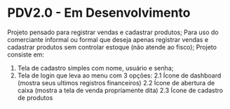 # PDV2.0 - Em Desenvolvimento
Projeto pensado para registrar vendas e cadastrar produtos;
Para uso do comerciante informal ou formal que deseja apenas registrar vendas e 
cadastrar produtos sem controlar estoque (não atende ao fisco);
Projeto consiste em:
1. Tela de cadastro simples com nome, usuário e senha;
2. Tela de login que leva ao menu com 3 opções:
2.1 Ícone de dashboard (mostra seus ultimos registros financeiros)
2.2 Ícone de abertura de caixa (mostra a tela de venda propriamente dita)
2.3 Ícone de cadastro de produtos

